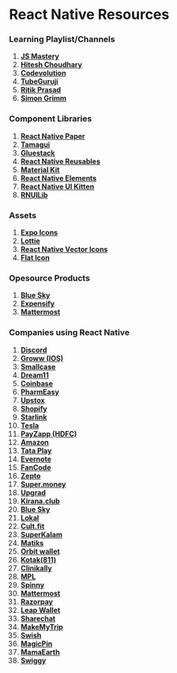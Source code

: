 # React Native Resources

### Learning Playlist/Channels

1. **[JS Mastery](https://youtube.com/playlist?list=PL6QREj8te1P54rZQx5AWWtFyf1hlznFjL&si=hEedTyqozXombTeR)**
2. **[Hitesh Choudhary](https://youtube.com/playlist?list=PLRAV69dS1uWSjBBJ-egNNOd4mdblt1P4c&si=ZinCkmNr6J4L21TF)**
3. **[Codevolution](https://youtube.com/playlist?list=PLC3y8-rFHvwhiQJD1di4eRVN30WWCXkg1&si=GI5Hwt-RqoRDkZyd)**
4. **[TubeGuruji](https://youtube.com/playlist?list=PLaBeGKL1tOU0FuOxkLHFy_zOlIqOWUcNc&si=QbTeGKECV-rwPS-U)**
5. **[Ritik Prasad](https://www.youtube.com/@RitikPrasad-lz8fk)**
6. **[Simon Grimm](https://www.youtube.com/@galaxies_dev)**

### Component Libraries

1. **[React Native Paper](https://reactnativepaper.com)**
2. **[Tamagui](https://tamagui.dev)**
3. **[Gluestack](https://gluestack.io)**
4. **[React Native Reusables](https://rnr-docs.vercel.app/getting-started/introduction)**
5. **[Material Kit](https://demos.creative-tim.com/material-kit-react-native/docs/#)**
6. **[React Native Elements](https://reactnativeelements.com)**
7. **[React Native UI Kitten](https://akveo.github.io/react-native-ui-kitten/#/home)**
8. **[RNUILib](https://wix.github.io/react-native-ui-lib)**

### Assets

1. **[Expo Icons](https://icons.expo.fyi/Index)**
2. **[Lottie](https://airbnb.io/lottie/#/react-native)**
3. **[React Native Vector Icons](https://oblador.github.io/react-native-vector-icons)**
4. **[Flat Icon](https://www.flaticon.com/)**

### Opesource Products

1. **[Blue Sky](https://github.com/bluesky-social/social-app)**
2. **[Expensify](https://github.com/Expensify/App)**
3. **[Mattermost](https://github.com/mattermost/mattermost-mobile)**

### Companies using React Native

1. **[Discord](https://discord.com/blog/category/engineering)**
2. **[Groww (IOS)](https://groww.in/blog)**
3. **[Smallcase](https://www.smallcase.com/blog)**
4. **[Dream11](https://medium.com/dream11-tech-blog)**
5. **[Coinbase](https://blog.coinbase.com/tagged/engineering)**
6. **[PharmEasy](https://pharmeasy.in/blog/)**
7. **[Upstox](https://engineering.upstox.com/)**
8. **[Shopify](https://shopify.engineering/)**
9. **[Starlink](https://www.spacex.com/updates/)**
10. **[Tesla](https://www.tesla.com/blog)**
11. **[PayZapp (HDFC)](https://www.hdfcbank.com/personal/resources/learning-centre)**
12. **[Amazon](https://www.amazon.science/blog)**
13. **[Tata Play](https://www.tata.com/newsroom)**
14. **[Evernote](https://evernote.com/blog/category/behind-the-scenes/)**
15. **[FanCode](https://medium.com/@FanCode)**
16. **[Zepto](https://www.zeptonow.com/)**
17. **[Super.money](https://super.money)**
18. **[Upgrad](https://www.upgrad.com)**
19. **[Kirana.club](https://kirana.club)**
20. **[Blue Sky](https://bsky.app)**
21. **[Lokal](https://www.getlokalapp.com)**
22. **[Cult.fit](https://www.cult.fit)**
23. **[SuperKalam](https://superkalam.com)**
24. **[Matiks](https://www.matiks.com)**
25. **[Orbit wallet](https://www.orbitwallet.in)**
26. **[Kotak(811)](https://www.kotak.com)**
27. **[Clinikally](https://www.clinikally.com)**
28. **[MPL](https://www.mpl.live/)**
29. **[Spinny](https://www.spinny.com/)**
30. **[Mattermost](https://github.com/mattermost/mattermost-mobile)**
31. **[Razorpay](https://razorpay.com)**
32. **[Leap Wallet](https://www.leapwallet.io)**
33. **[Sharechat](https://sharechat.com/)**
33. **[MakeMyTrip](https://www.makemytrip.com)**
34. **[Swish](https://www.justswish.in)**
35. **[MagicPin](https://magicpin.in)**
36. **[MamaEarth](https://mamaearth.in)**
37. **[Swiggy](https://www.swiggy.com)**
